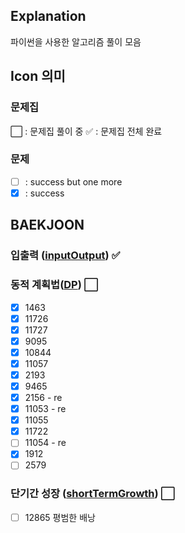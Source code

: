 ## Explanation

파이썬을 사용한 알고리즘 풀이 모음

## Icon 의미

### 문제집

:white_large_square: : 문제집 풀이 중
:white_check_mark: : 문제집 전체 완료

### 문제

- [ ] : success but one more
- [x] : success

## BAEKJOON

### 입출력 ([inputOutput](https://www.acmicpc.net/workbook/view/7213])) :white_check_mark:

### 동적 계획법([DP](https://www.acmicpc.net/workbook/view/7214)) :white_large_square:

- [x] 1463
- [x] 11726
- [x] 11727
- [x] 9095
- [x] 10844
- [x] 11057
- [x] 2193
- [x] 9465
- [x] 2156 - re
- [x] 11053 - re
- [x] 11055
- [x] 11722
- [ ] 11054 - re
- [x] 1912
- [ ] 2579

### 단기간 성장 ([shortTermGrowth](https://www.acmicpc.net/workbook/view/4349)) :white_large_square:

- [ ] 12865 평범한 배낭
